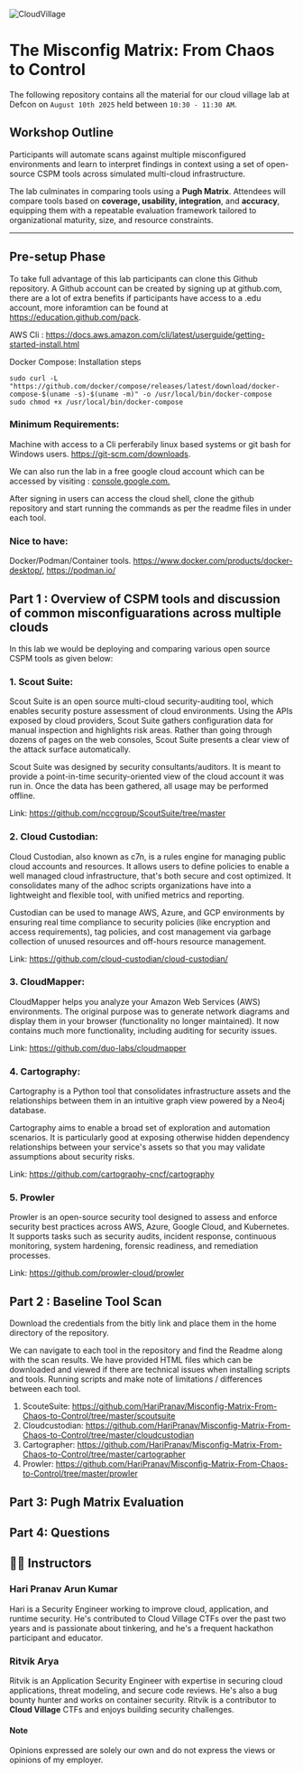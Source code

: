 ![CloudVillage](https://forum.defcon.org/filedata/fetch?id=248684&d=1710292743)

# The Misconfig Matrix: From Chaos to Control

The following repository contains all the material for our cloud village lab at Defcon on `August 10th 2025` held between `10:30 - 11:30 AM`.  

## Workshop Outline

Participants will automate scans against multiple misconfigured environments and learn to interpret findings in context using a set of open-source CSPM tools across simulated multi-cloud infrastructure.

The lab culminates in comparing tools using a **Pugh Matrix**. Attendees will compare tools based on **coverage, usability, integration**, and **accuracy**, equipping them with a repeatable evaluation framework tailored to organizational maturity, size, and resource constraints.

---

## Pre-setup Phase

To take full advantage of this lab participants can clone this Github repository. A Github account can be created by signing up at github.com, there are a lot of extra benefits if participants have access to a .edu account, more inforamtion can be found at https://education.github.com/pack.

AWS Cli : https://docs.aws.amazon.com/cli/latest/userguide/getting-started-install.html

Docker Compose: Installation steps

```
sudo curl -L "https://github.com/docker/compose/releases/latest/download/docker-compose-$(uname -s)-$(uname -m)" -o /usr/local/bin/docker-compose
sudo chmod +x /usr/local/bin/docker-compose
```

### Minimum Requirements:

Machine with access to a Cli perferabily linux based systems or git bash for Windows users. https://git-scm.com/downloads.

We can also run the lab in a free google cloud account which can be accessed by visiting : [console.google.com.](https://console.cloud.google.com/) 

After signing in users can access the cloud shell, clone the github repository and start running the commands as per the readme files in under each tool.

### Nice to have:

Docker/Podman/Container tools. https://www.docker.com/products/docker-desktop/, https://podman.io/   

## Part 1 : Overview of CSPM tools and discussion of common misconfiguarations across multiple clouds

In this lab we would be deploying and comparing various open source CSPM tools as given below:

### 1. Scout Suite:

Scout Suite is an open source multi-cloud security-auditing tool, which enables security posture assessment of cloud environments. Using the APIs exposed by cloud providers, Scout Suite gathers configuration data for manual inspection and highlights risk areas. Rather than going through dozens of pages on the web consoles, Scout Suite presents a clear view of the attack surface automatically.

Scout Suite was designed by security consultants/auditors. It is meant to provide a point-in-time security-oriented view of the cloud account it was run in. Once the data has been gathered, all usage may be performed offline.

Link: https://github.com/nccgroup/ScoutSuite/tree/master
   
### 2. Cloud Custodian:

Cloud Custodian, also known as c7n, is a rules engine for managing public cloud accounts and resources. It allows users to define policies to enable a well managed cloud infrastructure, that's both secure and cost optimized. It consolidates many of the adhoc scripts organizations have into a lightweight and flexible tool, with unified metrics and reporting.

Custodian can be used to manage AWS, Azure, and GCP environments by ensuring real time compliance to security policies (like encryption and access requirements), tag policies, and cost management via garbage collection of unused resources and off-hours resource management.

Link: https://github.com/cloud-custodian/cloud-custodian/
   
### 3. CloudMapper:

CloudMapper helps you analyze your Amazon Web Services (AWS) environments. The original purpose was to generate network diagrams and display them in your browser (functionality no longer maintained). It now contains much more functionality, including auditing for security issues.

Link: https://github.com/duo-labs/cloudmapper 
   
### 4. Cartography:
   
Cartography is a Python tool that consolidates infrastructure assets and the relationships between them in an intuitive graph view powered by a Neo4j database.

Cartography aims to enable a broad set of exploration and automation scenarios. It is particularly good at exposing otherwise hidden dependency relationships between your service's assets so that you may validate assumptions about security risks.

Link: https://github.com/cartography-cncf/cartography 
   
### 5. Prowler

Prowler is an open-source security tool designed to assess and enforce security best practices across AWS, Azure, Google Cloud, and Kubernetes. It supports tasks such as security audits, incident response, continuous monitoring, system hardening, forensic readiness, and remediation processes.

Link: https://github.com/prowler-cloud/prowler
    

## Part 2 : Baseline Tool Scan 

Download the credentials from the bitly link and place them in the home directory of the repository. 

We can navigate to each tool in the repository and find the Readme along with the scan results. We have provided HTML files which can be downloaded and viewed if there are technical issues when installing scripts and tools.
Running scripts and make note of limitations / differences between each tool.

1. ScouteSuite: https://github.com/HariPranav/Misconfig-Matrix-From-Chaos-to-Control/tree/master/scoutsuite
2. Cloudcustodian: https://github.com/HariPranav/Misconfig-Matrix-From-Chaos-to-Control/tree/master/cloudcustodian
3. Cartographer: https://github.com/HariPranav/Misconfig-Matrix-From-Chaos-to-Control/tree/master/cartographer
4. Prowler: https://github.com/HariPranav/Misconfig-Matrix-From-Chaos-to-Control/tree/master/prowler


## Part 3: Pugh Matrix Evaluation


## Part 4: Questions

## 👨‍🏫 Instructors

### Hari Pranav Arun Kumar
Hari is a Security Engineer working to improve cloud, application, and runtime security. He's contributed to Cloud Village CTFs over the past two years and is passionate about tinkering, and he's a frequent hackathon participant and educator.

### Ritvik Arya
Ritvik is an Application Security Engineer with expertise in securing cloud applications, threat modeling, and secure code reviews. He's also a bug bounty hunter and works on container security. Ritvik is a contributor to **Cloud Village** CTFs and enjoys building security challenges.


#### Note
Opinions expressed are solely our own and do not express the views or opinions of my employer.